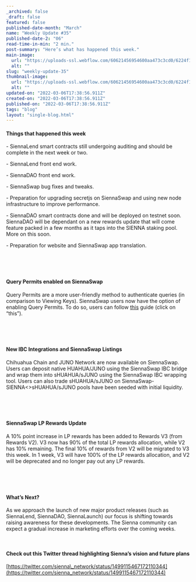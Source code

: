 ```yaml
---
_archived: false
_draft: false
featured: false
published-date-month: "March"
name: "Weekly Update #35"
published-date-2: "06"
read-time-in-min: "2 min."
post-summary: "Here’s what has happened this week."
main-image:
  url: "https://uploads-ssl.webflow.com/60621456954600aa473c3cd0/6224f1989788235e5df4c16e_weekly-update-35%20Blog.jpg"
  alt: ""
slug: "weekly-update-35"
thumbnail-image:
  url: "https://uploads-ssl.webflow.com/60621456954600aa473c3cd0/6224f19ceba9f3168b930ef0_weekly-update-35%20Blog%20Thump.jpg"
  alt: ""
updated-on: "2022-03-06T17:38:56.911Z"
created-on: "2022-03-06T17:38:56.911Z"
published-on: "2022-03-06T17:38:56.911Z"
tags: "blog"
layout: "single-blog.html"
---
```


#### Things that happened this week

\- SiennaLend smart contracts still undergoing auditing and should be complete in the next week or two.

\- SiennaLend front end work.

\- SiennaDAO front end work.

\- SiennaSwap bug fixes and tweaks.

\- Preparation for upgrading secretjs on SiennaSwap and using new node infrastructure to improve performance.

\- SiennaDAO smart contracts done and will be deployed on testnet soon. SiennaDAO will be dependant on a new rewards update that will come feature packed in a few months as it taps into the SIENNA staking pool. More on this soon.

\- Preparation for website and SiennaSwap app translation.

‍

‍

#### **Query Permits enabled on SiennaSwap**

Query Permits are a more user-friendly method to authenticate queries (in comparison to Viewing Keys). SiennaSwap users now have the option of enabling Query Permits. To do so, users can follow [this](https://medium.com/sienna-network/introducing-query-permits-160c30bd330d) guide (click on “this”).

‍

‍

#### **New IBC Integrations and SiennaSwap Listings**

Chihuahua Chain and JUNO Network are now available on SiennaSwap. Users can deposit native HUAHUA/JUNO using the SiennaSwap IBC bridge and wrap them into sHUAHUA/sJUNO using the SiennaSwap IBC wrapping tool. Users can also trade sHUAHUA/sJUNO on SiennaSwap-SIENNA<>sHUAHUA/sJUNO pools have been seeded with initial liquidity.

‍

‍

#### **SiennaSwap LP Rewards Update**

A 10% point increase in LP rewards has been added to Rewards V3 (from Rewards V2). V3 now has 90% of the total LP rewards allocation, while V2 has 10% remaining. The final 10% of rewards from V2 will be migrated to V3 this week. In 1 week, V3 will have 100% of the LP rewards allocation, and V2 will be deprecated and no longer pay out any LP rewards.

‍

‍

#### **What’s Next?**

As we approach the launch of new major product releases (such as SiennaLend, SiennaDAO, SiennaLaunch) our focus is shifting towards raising awareness for these developments. The Sienna community can expect a gradual increase in marketing efforts over the coming weeks.

‍

#### Check out this Twitter thread highlighting Sienna’s vision and future plans

[https://twitter.com/sienna\_network/status/1499115467172110344](https://twitter.com/sienna_network/status/1499115467172110344)
